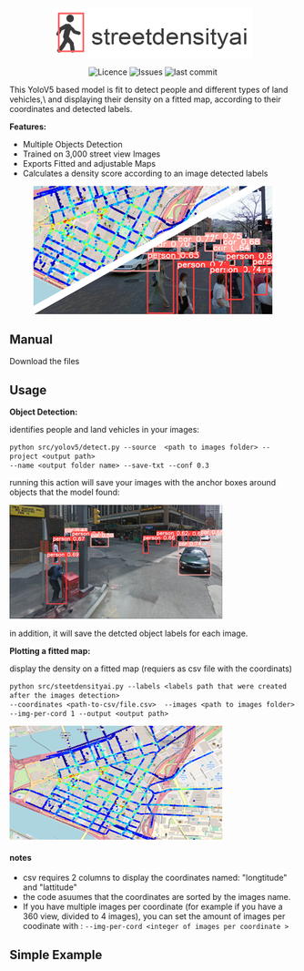 

<p align="center">
<img alt="Street Density ai" src="assets/test.png" width="350">
</p>

<p align="center">
<img alt="Licence" src=https://img.shields.io/github/license/lironbdolah/streetdensityai>
 <img alt="Issues" src=https://img.shields.io/github/issues/lironbdolah/streetdensityai>
 <img alt="last commit" src=https://img.shields.io/github/last-commit/lironbdolah/streetdensityai>

</p>
This YoloV5 based model is fit to detect people and different types of land vehicles,\ and displaying their density on a fitted map, according to their coordinates and detected labels.

**Features:**

- Multiple Objects Detection
- Trained on 3,000 street view Images
- Exports Fitted and adjustable Maps
- Calculates a density score according to an image detected labels 


<p align="center">
  <img src="assets/streetdensityai.png" />
</p>


## Manual

Download the files 

## Usage

****Object Detection:**** 

identifies people and land vehicles in your images:

```shell
python src/yolov5/detect.py --source  <path to images folder> --project <output path>
--name <output folder name> --save-txt --conf 0.3
```
running this action will save your images with the anchor boxes around objects that the model found:

<img src="assets/step1.png" />

in addition, it will save the detcted object labels for each image.



 ****Plotting a fitted map:****
 
 display the density on a fitted map (requiers as csv file with the coordinats)
 
```shell
python src/steetdensityai.py --labels <labels path that were created after the images detection>
--coordinates <path-to-csv/file.csv>  --images <path to images folder>
--img-per-cord 1 --output <output path>
```
<img src="assets/step2.png" />

#### notes
- csv requires 2 columns to display the coordinates named: "longtitude" and "lattitude"
- the code asuumes that the coordinates are sorted by the images name.
- If you have multiple images per coordinate (for example if you have a 360 view, divided to 4 images), you can set the amount of images per coodinate with : ```--img-per-cord <integer of images per coordinate > ```

 
## Simple Example
